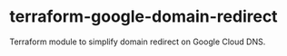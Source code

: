 # terraform-google-domain-redirect

Terraform module to simplify domain redirect on Google Cloud DNS.
